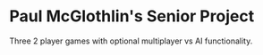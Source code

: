 # Paul McGlothlin's Senior Project

Three 2 player games with optional multiplayer vs AI functionality.
